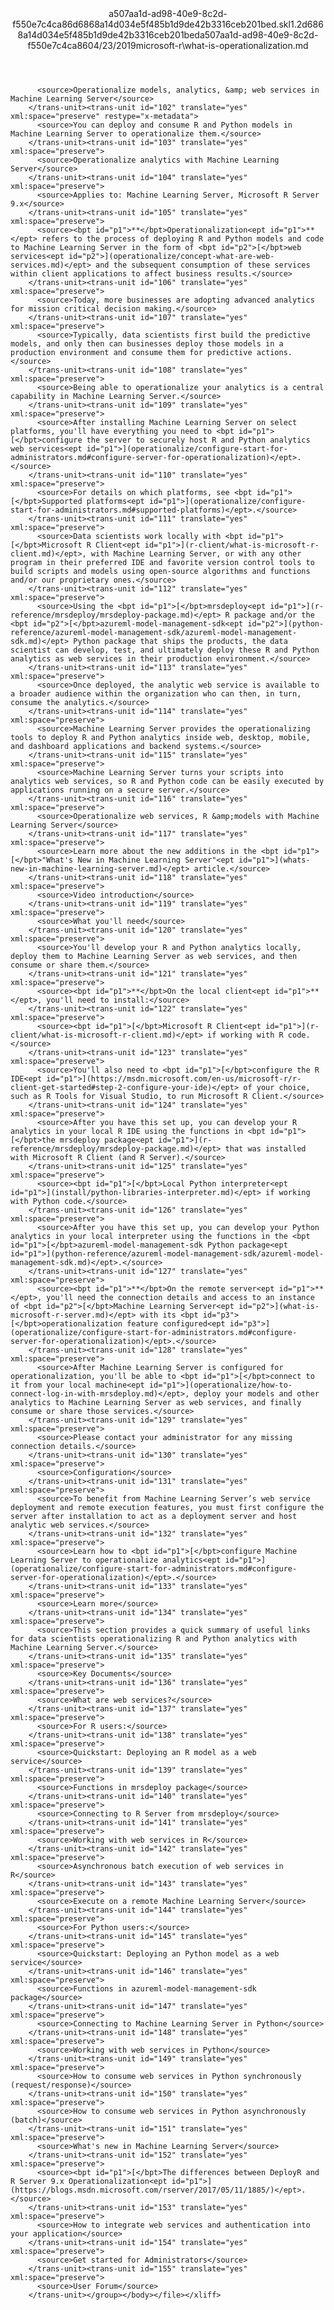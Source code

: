 <?xml version="1.0"?><xliff version="1.2" xmlns="urn:oasis:names:tc:xliff:document:1.2" xmlns:xsi="http://www.w3.org/2001/XMLSchema-instance" xsi:schemaLocation="urn:oasis:names:tc:xliff:document:1.2 xliff-core-1.2-transitional.xsd"><file datatype="xml" original="what-is-operationalization.md" source-language="en-US" target-language="en-US"><header><tool tool-id="mdxliff" tool-name="mdxliff" tool-version="1.0-1931010" tool-company="Microsoft" /><xliffext:skl_file_name xmlns:xliffext="urn:microsoft:content:schema:xliffextensions">a507aa1d-ad98-40e9-8c2d-f550e7c4ca86d6868a14d034e5f485b1d9de42b3316ceb201bed.skl</xliffext:skl_file_name><xliffext:version xmlns:xliffext="urn:microsoft:content:schema:xliffextensions">1.2</xliffext:version><xliffext:ms.openlocfilehash xmlns:xliffext="urn:microsoft:content:schema:xliffextensions">d6868a14d034e5f485b1d9de42b3316ceb201bed</xliffext:ms.openlocfilehash><xliffext:ms.sourcegitcommit xmlns:xliffext="urn:microsoft:content:schema:xliffextensions">a507aa1d-ad98-40e9-8c2d-f550e7c4ca86</xliffext:ms.sourcegitcommit><xliffext:ms.lasthandoff xmlns:xliffext="urn:microsoft:content:schema:xliffextensions">04/23/2019</xliffext:ms.lasthandoff><xliffext:ms.openlocfilepath xmlns:xliffext="urn:microsoft:content:schema:xliffextensions">microsoft-r\what-is-operationalization.md</xliffext:ms.openlocfilepath></header><body><group id="content" extype="content"><trans-unit id="101" translate="yes" xml:space="preserve" restype="x-metadata">
          <source>Operationalize models, analytics, &amp; web services in Machine Learning Server</source>
        </trans-unit><trans-unit id="102" translate="yes" xml:space="preserve" restype="x-metadata">
          <source>You can deploy and consume R and Python models in Machine Learning Server to operationalize them.</source>
        </trans-unit><trans-unit id="103" translate="yes" xml:space="preserve">
          <source>Operationalize analytics with Machine Learning Server</source>
        </trans-unit><trans-unit id="104" translate="yes" xml:space="preserve">
          <source>Applies to: Machine Learning Server, Microsoft R Server 9.x</source>
        </trans-unit><trans-unit id="105" translate="yes" xml:space="preserve">
          <source><bpt id="p1">**</bpt>Operationalization<ept id="p1">**</ept> refers to the process of deploying R and Python models and code to Machine Learning Server in the form of <bpt id="p2">[</bpt>web services<ept id="p2">](operationalize/concept-what-are-web-services.md)</ept> and the subsequent consumption of these services within client applications to affect business results.</source>
        </trans-unit><trans-unit id="106" translate="yes" xml:space="preserve">
          <source>Today, more businesses are adopting advanced analytics for mission critical decision making.</source>
        </trans-unit><trans-unit id="107" translate="yes" xml:space="preserve">
          <source>Typically, data scientists first build the predictive models, and only then can businesses deploy those models in a production environment and consume them for predictive actions.</source>
        </trans-unit><trans-unit id="108" translate="yes" xml:space="preserve">
          <source>Being able to operationalize your analytics is a central capability in Machine Learning Server.</source>
        </trans-unit><trans-unit id="109" translate="yes" xml:space="preserve">
          <source>After installing Machine Learning Server on select platforms, you'll have everything you need to <bpt id="p1">[</bpt>configure the server to securely host R and Python analytics web services<ept id="p1">](operationalize/configure-start-for-administrators.md#configure-server-for-operationalization)</ept>.</source>
        </trans-unit><trans-unit id="110" translate="yes" xml:space="preserve">
          <source>For details on which platforms, see <bpt id="p1">[</bpt>Supported platforms<ept id="p1">](operationalize/configure-start-for-administrators.md#supported-platforms)</ept>.</source>
        </trans-unit><trans-unit id="111" translate="yes" xml:space="preserve">
          <source>Data scientists work locally with <bpt id="p1">[</bpt>Microsoft R Client<ept id="p1">](r-client/what-is-microsoft-r-client.md)</ept>, with Machine Learning Server, or with any other program in their preferred IDE and favorite version control tools to build scripts and models using open-source algorithms and functions and/or our proprietary ones.</source>
        </trans-unit><trans-unit id="112" translate="yes" xml:space="preserve">
          <source>Using the <bpt id="p1">[</bpt>mrsdeploy<ept id="p1">](r-reference/mrsdeploy/mrsdeploy-package.md)</ept> R package and/or the <bpt id="p2">[</bpt>azureml-model-management-sdk<ept id="p2">](python-reference/azureml-model-management-sdk/azureml-model-management-sdk.md)</ept> Python package that ships the products, the data scientist can develop, test, and ultimately deploy these R and Python analytics as web services in their production environment.</source>
        </trans-unit><trans-unit id="113" translate="yes" xml:space="preserve">
          <source>Once deployed, the analytic web service is available to a broader audience within the organization who can then, in turn, consume the analytics.</source>
        </trans-unit><trans-unit id="114" translate="yes" xml:space="preserve">
          <source>Machine Learning Server provides the operationalizing tools to deploy R and Python analytics inside web, desktop, mobile, and dashboard applications and backend systems.</source>
        </trans-unit><trans-unit id="115" translate="yes" xml:space="preserve">
          <source>Machine Learning Server turns your scripts into analytics web services, so R and Python code can be easily executed by applications running on a secure server.</source>
        </trans-unit><trans-unit id="116" translate="yes" xml:space="preserve">
          <source>Operationalize web services, R &amp;models with Machine Learning Server</source>
        </trans-unit><trans-unit id="117" translate="yes" xml:space="preserve">
          <source>Learn more about the new additions in the <bpt id="p1">[</bpt>"What's New in Machine Learning Server"<ept id="p1">](whats-new-in-machine-learning-server.md)</ept> article.</source>
        </trans-unit><trans-unit id="118" translate="yes" xml:space="preserve">
          <source>Video introduction</source>
        </trans-unit><trans-unit id="119" translate="yes" xml:space="preserve">
          <source>What you'll need</source>
        </trans-unit><trans-unit id="120" translate="yes" xml:space="preserve">
          <source>You'll develop your R and Python analytics locally, deploy them to Machine Learning Server as web services, and then consume or share them.</source>
        </trans-unit><trans-unit id="121" translate="yes" xml:space="preserve">
          <source><bpt id="p1">**</bpt>On the local client<ept id="p1">**</ept>, you'll need to install:</source>
        </trans-unit><trans-unit id="122" translate="yes" xml:space="preserve">
          <source><bpt id="p1">[</bpt>Microsoft R Client<ept id="p1">](r-client/what-is-microsoft-r-client.md)</ept> if working with R code.</source>
        </trans-unit><trans-unit id="123" translate="yes" xml:space="preserve">
          <source>You'll also need to <bpt id="p1">[</bpt>configure the R IDE<ept id="p1">](https://msdn.microsoft.com/en-us/microsoft-r/r-client-get-started#step-2-configure-your-ide)</ept> of your choice, such as R Tools for Visual Studio, to run Microsoft R Client.</source>
        </trans-unit><trans-unit id="124" translate="yes" xml:space="preserve">
          <source>After you have this set up, you can develop your R analytics in your local R IDE using the functions in <bpt id="p1">[</bpt>the mrsdeploy package<ept id="p1">](r-reference/mrsdeploy/mrsdeploy-package.md)</ept> that was installed with Microsoft R Client (and R Server).</source>
        </trans-unit><trans-unit id="125" translate="yes" xml:space="preserve">
          <source><bpt id="p1">[</bpt>Local Python interpreter<ept id="p1">](install/python-libraries-interpreter.md)</ept> if working with Python code.</source>
        </trans-unit><trans-unit id="126" translate="yes" xml:space="preserve">
          <source>After you have this set up, you can develop your Python analytics in your local interpreter using the functions in the <bpt id="p1">[</bpt>azureml-model-management-sdk Python package<ept id="p1">](python-reference/azureml-model-management-sdk/azureml-model-management-sdk.md)</ept>.</source>
        </trans-unit><trans-unit id="127" translate="yes" xml:space="preserve">
          <source><bpt id="p1">**</bpt>On the remote server<ept id="p1">**</ept>, you'll need the connection details and access to an instance of <bpt id="p2">[</bpt>Machine Learning Server<ept id="p2">](what-is-microsoft-r-server.md)</ept> with its <bpt id="p3">[</bpt>operationalization feature configured<ept id="p3">](operationalize/configure-start-for-administrators.md#configure-server-for-operationalization)</ept>.</source>
        </trans-unit><trans-unit id="128" translate="yes" xml:space="preserve">
          <source>After Machine Learning Server is configured for operationalization, you'll be able to <bpt id="p1">[</bpt>connect to it from your local machine<ept id="p1">](operationalize/how-to-connect-log-in-with-mrsdeploy.md)</ept>, deploy your models and other analytics to Machine Learning Server as web services, and finally consume or share those services.</source>
        </trans-unit><trans-unit id="129" translate="yes" xml:space="preserve">
          <source>Please contact your administrator for any missing connection details.</source>
        </trans-unit><trans-unit id="130" translate="yes" xml:space="preserve">
          <source>Configuration</source>
        </trans-unit><trans-unit id="131" translate="yes" xml:space="preserve">
          <source>To benefit from Machine Learning Server’s web service deployment and remote execution features, you must first configure the server after installation to act as a deployment server and host analytic web services.</source>
        </trans-unit><trans-unit id="132" translate="yes" xml:space="preserve">
          <source>Learn how to <bpt id="p1">[</bpt>configure Machine Learning Server to operationalize analytics<ept id="p1">](operationalize/configure-start-for-administrators.md#configure-server-for-operationalization)</ept>.</source>
        </trans-unit><trans-unit id="133" translate="yes" xml:space="preserve">
          <source>Learn more</source>
        </trans-unit><trans-unit id="134" translate="yes" xml:space="preserve">
          <source>This section provides a quick summary of useful links for data scientists operationalizing R and Python analytics with Machine Learning Server.</source>
        </trans-unit><trans-unit id="135" translate="yes" xml:space="preserve">
          <source>Key Documents</source>
        </trans-unit><trans-unit id="136" translate="yes" xml:space="preserve">
          <source>What are web services?</source>
        </trans-unit><trans-unit id="137" translate="yes" xml:space="preserve">
          <source>For R users:</source>
        </trans-unit><trans-unit id="138" translate="yes" xml:space="preserve">
          <source>Quickstart: Deploying an R model as a web service</source>
        </trans-unit><trans-unit id="139" translate="yes" xml:space="preserve">
          <source>Functions in mrsdeploy package</source>
        </trans-unit><trans-unit id="140" translate="yes" xml:space="preserve">
          <source>Connecting to R Server from mrsdeploy</source>
        </trans-unit><trans-unit id="141" translate="yes" xml:space="preserve">
          <source>Working with web services in R</source>
        </trans-unit><trans-unit id="142" translate="yes" xml:space="preserve">
          <source>Asynchronous batch execution of web services in R</source>
        </trans-unit><trans-unit id="143" translate="yes" xml:space="preserve">
          <source>Execute on a remote Machine Learning Server</source>
        </trans-unit><trans-unit id="144" translate="yes" xml:space="preserve">
          <source>For Python users:</source>
        </trans-unit><trans-unit id="145" translate="yes" xml:space="preserve">
          <source>Quickstart: Deploying an Python model as a web service</source>
        </trans-unit><trans-unit id="146" translate="yes" xml:space="preserve">
          <source>Functions in azureml-model-management-sdk package</source>
        </trans-unit><trans-unit id="147" translate="yes" xml:space="preserve">
          <source>Connecting to Machine Learning Server in Python</source>
        </trans-unit><trans-unit id="148" translate="yes" xml:space="preserve">
          <source>Working with web services in Python</source>
        </trans-unit><trans-unit id="149" translate="yes" xml:space="preserve">
          <source>How to consume web services in Python synchronously (request/response)</source>
        </trans-unit><trans-unit id="150" translate="yes" xml:space="preserve">
          <source>How to consume web services in Python asynchronously (batch)</source>
        </trans-unit><trans-unit id="151" translate="yes" xml:space="preserve">
          <source>What's new in Machine Learning Server</source>
        </trans-unit><trans-unit id="152" translate="yes" xml:space="preserve">
          <source><bpt id="p1">[</bpt>The differences between DeployR and R Server 9.x Operationalization<ept id="p1">](https://blogs.msdn.microsoft.com/rserver/2017/05/11/1885/)</ept>.</source>
        </trans-unit><trans-unit id="153" translate="yes" xml:space="preserve">
          <source>How to integrate web services and authentication into your application</source>
        </trans-unit><trans-unit id="154" translate="yes" xml:space="preserve">
          <source>Get started for Administrators</source>
        </trans-unit><trans-unit id="155" translate="yes" xml:space="preserve">
          <source>User Forum</source>
        </trans-unit></group></body></file></xliff>